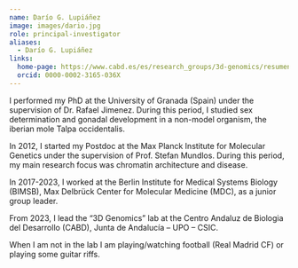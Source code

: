 ```yaml
---
name: Darío G. Lupiáñez
image: images/dario.jpg
role: principal-investigator
aliases:
  - Darío G. Lupiáñez
links:
  home-page: https://www.cabd.es/es/research_groups/3d-genomics/resumen-442.html
  orcid: 0000-0002-3165-036X
---
```


I performed my PhD at the University of Granada (Spain) under the supervision of Dr. Rafael Jimenez. During this period, I studied sex determination and gonadal development in a non-model organism, the iberian mole Talpa occidentalis.

In 2012, I started my Postdoc at the Max Planck Institute for Molecular Genetics under the supervision of Prof. Stefan Mundlos. During this period, my main research focus was chromatin architecture and disease.

In 2017-2023, I worked at the Berlin Institute for Medical Systems Biology (BIMSB), Max Delbrück Center for Molecular Medicine (MDC), as a junior group leader.

From 2023, I lead the “3D Genomics” lab at the Centro Andaluz de Biologia del Desarrollo (CABD), Junta de Andalucía – UPO – CSIC.

When I am not in the lab I am playing/watching football (Real Madrid CF) or playing some guitar riffs.
